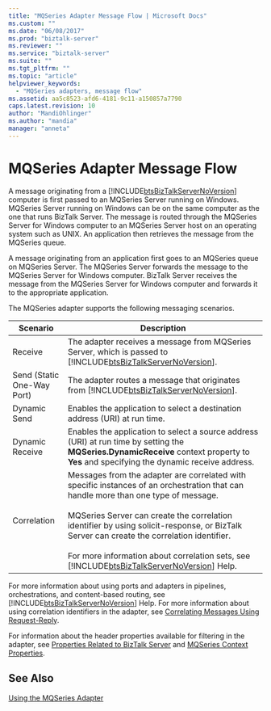 ```yaml
---
title: "MQSeries Adapter Message Flow | Microsoft Docs"
ms.custom: ""
ms.date: "06/08/2017"
ms.prod: "biztalk-server"
ms.reviewer: ""
ms.service: "biztalk-server"
ms.suite: ""
ms.tgt_pltfrm: ""
ms.topic: "article"
helpviewer_keywords: 
  - "MQSeries adapters, message flow"
ms.assetid: aa5c8523-afd6-4181-9c11-a150857a7790
caps.latest.revision: 10
author: "MandiOhlinger"
ms.author: "mandia"
manager: "anneta"
---
```

# MQSeries Adapter Message Flow
A message originating from a [!INCLUDE[btsBizTalkServerNoVersion](../includes/btsbiztalkservernoversion-md.md)] computer is first passed to an MQSeries Server running on Windows. MQSeries Server running on Windows can be on the same computer as the one that runs BizTalk Server. The message is routed through the MQSeries Server for Windows computer to an MQSeries Server host on an operating system such as UNIX. An application then retrieves the message from the MQSeries queue.  
  
 A message originating from an application first goes to an MQSeries queue on MQSeries Server. The MQSeries Server forwards the message to the MQSeries Server for Windows computer. BizTalk Server receives the message from the MQSeries Server for Windows computer and forwards it to the appropriate application.  
  
 The MQSeries adapter supports the following messaging scenarios.  
  
|**Scenario**|**Description**|  
|------------------|---------------------|  
|Receive|The adapter receives a message from MQSeries Server, which is passed to [!INCLUDE[btsBizTalkServerNoVersion](../includes/btsbiztalkservernoversion-md.md)].|  
|Send (Static One-Way Port)|The adapter routes a message that originates from [!INCLUDE[btsBizTalkServerNoVersion](../includes/btsbiztalkservernoversion-md.md)].|  
|Dynamic Send|Enables the application to select a destination address (URI) at run time.|  
|Dynamic Receive|Enables the application to select a source address (URI) at run time by setting the **MQSeries.DynamicReceive** context property to **Yes** and specifying the dynamic receive address.|  
|Correlation|Messages from the adapter are correlated with specific instances of an orchestration that can handle more than one type of message.<br /><br /> MQSeries Server can create the correlation identifier by using solicit-response, or BizTalk Server can create the correlation identifier.<br /><br /> For more information about correlation sets, see [!INCLUDE[btsBizTalkServerNoVersion](../includes/btsbiztalkservernoversion-md.md)] Help.|  
  
 For more information about using ports and adapters in pipelines, orchestrations, and content-based routing, see [!INCLUDE[btsBizTalkServerNoVersion](../includes/btsbiztalkservernoversion-md.md)] Help. For more information about using correlation identifiers in the adapter, see [Correlating Messages Using Request-Reply](../core/correlating-messages-using-request-reply.md).  
  
 For information about the header properties available for filtering in the adapter, see [Properties Related to BizTalk Server](../core/properties-related-to-biztalk-server.md) and [MQSeries Context Properties](../core/mqseries-context-properties.md).  
  
## See Also  
 [Using the MQSeries Adapter](../core/using-the-mqseries-adapter.md)